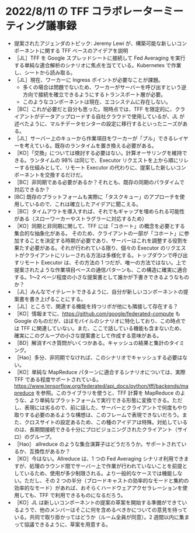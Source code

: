 # 2022/8/11 の TFF コラボレーターミーティング議事録

- 提案されたアジェンダのトピック: Jeremy Lewi が、構築可能な新しいコンポーネントに関する TFF ベースのアイデアを説明
- ［JL］TFF を Google スプレッドシートに接続して Fed Averaging を実行する単純な連合解析のシナリオに焦点を当てている。Kubernetes で作業し、シートから読み取る。
- ［JL］現在、ワーカーに Ingress ポイントが必要なことが課題。
    - 多くの場合は問題でないため、ワーカーがサーバーを呼び出すという逆方向で接続を確立できるようにするトランスポート層が必要。
    - このようなコンポーネントは現在、エコシステムに存在しない。
- ［BC］これが必要だと自分も思った。現時点では、TFF を限定的に、クライアントがデータアップロードする自社クラウドで使用しているが、JL が述べたように、マルチデータセンターの設定に移行するといったニーズがある。
- ［JL］サーバー上のキューから作業項目をワーカーが「プル」できるレイヤーを考えている。既存のランタイムを置き換える必要がある。
- ［KO］「交換」については検討する必要はない。計算オーサリングを維持できる。ランタイムの 98% は同じで、Executor リクエストを上から順にリレーする仕組みとして、リモート Executor の代わりに、提案した新しいコンポーネントを交換するだけだ。
- ［BC］非同期である必要があるか？それとも、既存の同期のパラダイムで対応できるか？
- [BC] 既存のプラットフォームも実際に「タスクキュー」のアプローチを使用しているので、これは確立したアイデアに聞こえる。
- ［BC］タイムアウトを導入すれば、それでもギャップを埋められる可能性がある（スローワーカーやストラグラーに対応するため）
- ［KO］同期と非同期に関して、TFF には「コホート」の概念を必要とする集合的な抽象化がある。 そのため、クライアントの一部が「コホート」に参加することを決定する時期が必要であり、サーバーはこれを調整する役割を果たす必要がある。それが行われている限り、個々の Executor のリクエストがクライアントにリレーされる方法は多様化する。トップダウンで呼び出すリモート Executor は、その方法の 1 つだが、唯一の方法ではない。上で提案されたような作業項目ベースの通信パターンも、この構造に確実に適合する。1～2 ページ程度の小さな提案書として誰かが下書きできるようなものか？
- ［JL］みんなでイテレートできるように、自分が新しいコンポーネントの提案書を書き上げることにする。
- ［JL］ところで、関連する機能を持つリポが他にも隣接して存在する？
- ［KO］情報までに、https://github.com/google/federated-compute も Google のものだが、ほぼモバイルのシナリオに特化しており、この時点では TFF に関連していない。また、ここで話している機能も含まないため、確実にこのグループの小さな提案書として作成する意味がある。
- ［BD］解消すべき質問がいくつかある。キャッシュの結果と集計のタイミング。
- ［Hao］多分、非同期でなければ、このシナリオでキャッシュする必要はない。
- ［KO］単純な MapReduce パターンに適合するシナリオについては、実際 TFF である程度サポートされている。https://www.tensorflow.org/federated/api_docs/python/tff/backends/mapreduce を参照。このライブラリを使うと、TFF 計算を MapReduce のような、より単純なプラットフォームで実行できる形態に変換できる。ただし、表現には劣るので、前に話した、サーバーとクライアントで何度もやり取りする必要のあるような構想は、このフレームで表現できないだろう。また、クロスサイトの設定あるため、この種のアイデアは特殊。対処しているのは、長期間接続できる十分にプロビジョニングされたクライアント（サイロ）のグループ。
- ［Hao］ allreduce のような集合演算子はどうだろうか。サポートされているか、互換性があるか？
- ［KO］今はない。Allreduce は、1 つの Fed Averaging シナリオ利用できますが、処理のラウンド間でサーバー上で作業が行われていないことを前提としているため、使用が多少制限される。より一般的なケースでは機能しない。ただし、その 2 つの半分（ブロードキャストの効率的なモードと集約の効率的なモード）があれば、おそらくハードウェアアクセラレーションを使用しても、TFF で利用できるものになるだろう。
- ［KO］JL は新しいコンポーネントの提案の草案を開始する準備ができているようで、他のメンバーはそこに何を含めるべきかについての意見を持っている。共同で取り掛かってはどうか（ルーム全員が同意）。2 週間以内に集まって協議できるように、草案を用意する。
